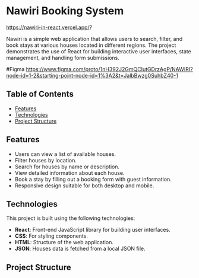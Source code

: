 # Nawiri Booking System
https://nawiri-in-react.vercel.app/?

Nawiri is a simple web application that allows users to search, filter, and book stays at various houses located in different regions. The project demonstrates the use of React for building interactive user interfaces, state management, and handling form submissions.

#Figma
https://www.figma.com/proto/1nH392J2GmQCIutGDrzAgP/NAWIRI?node-id=1-2&starting-point-node-id=1%3A2&t=JalbBwzg0SuhbZ40-1

## Table of Contents
- [Features](#features)
- [Technologies](#technologies)
- [Project Structure](#project-structure)


## Features
- Users can view a list of available houses.
- Filter houses by location.
- Search for houses by name or description.
- View detailed information about each house.
- Book a stay by filling out a booking form with guest information.
- Responsive design suitable for both desktop and mobile.

## Technologies
This project is built using the following technologies:
- **React**: Front-end JavaScript library for building user interfaces.
- **CSS**: For styling components.
- **HTML**: Structure of the web application.
- **JSON**: Houses data is fetched from a local JSON file.

## Project Structure
